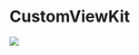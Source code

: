 # CustomViewKit

[![](https://jitpack.io/v/GerONSo/CustomViewKit.svg)](https://jitpack.io/#GerONSo/CustomViewKit)